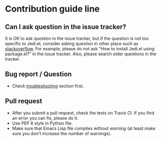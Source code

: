 # Contribution guide line


## Can I ask question in the issue tracker?

It is OK to ask question in the issue tracker, but if the question is
not too specific to Jedi.el, consider asking question in other place
such as [stackoverflow](http://stackoverflow.com).  For example,
please do not ask "How to install Jedi.el using package.el?" in the
issue tracker.  Also, please search older questions in the tracker.


## Bug report / Question

- Check [troubleshooting][troubleshooting] section first.

[troubleshooting]: http://tkf.github.io/emacs-jedi/latest/#troubleshooting


## Pull request

- After you submit a pull request, check the tests on Travis CI.
  If you find an error you can fix, please do it.
- Use PEP 8 style in Python file.
- Make sure that Emacs Lisp file compiles without *warning*
  (at least make sure you don't increase the number of warnings).
